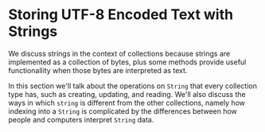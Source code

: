 # Storing UTF-8 Encoded Text with Strings

We discuss strings in the context of collections because strings are implemented as a collection of bytes, plus some methods provide useful functionallity when those bytes are interpreted as text.

In this section we'll talk about the operations on `String` that every collection type has, such as creating, updating, and reading. We'll also discuss the ways in which `string` is different from the other collections, namely how indexing into a `String` is complicated by the differences between how people and computers interpret `String` data. 